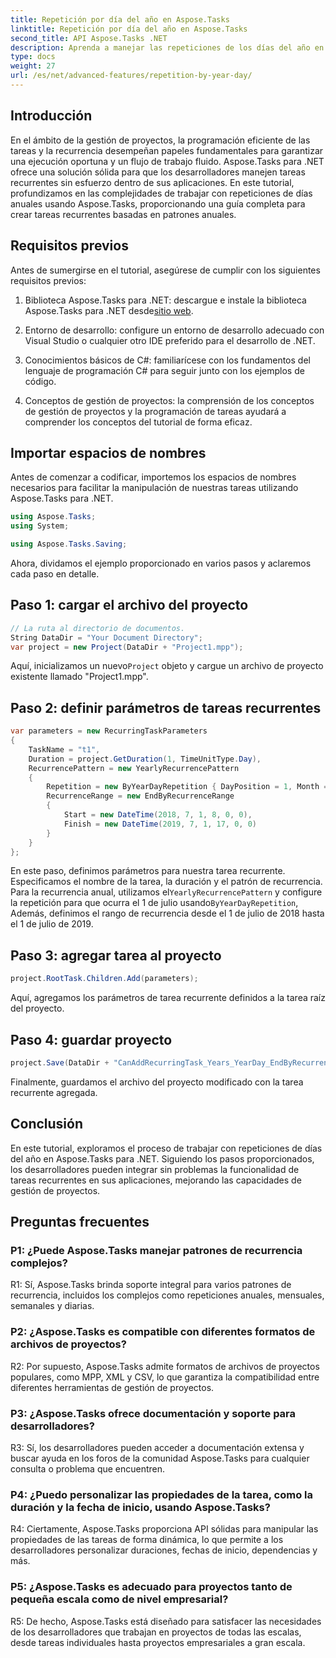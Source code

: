 ```yaml
---
title: Repetición por día del año en Aspose.Tasks
linktitle: Repetición por día del año en Aspose.Tasks
second_title: API Aspose.Tasks .NET
description: Aprenda a manejar las repeticiones de los días del año en Aspose.Tasks para .NET para optimizar la administración de tareas recurrentes de manera eficiente.
type: docs
weight: 27
url: /es/net/advanced-features/repetition-by-year-day/
---
```

## Introducción

En el ámbito de la gestión de proyectos, la programación eficiente de las tareas y la recurrencia desempeñan papeles fundamentales para garantizar una ejecución oportuna y un flujo de trabajo fluido. Aspose.Tasks para .NET ofrece una solución sólida para que los desarrolladores manejen tareas recurrentes sin esfuerzo dentro de sus aplicaciones. En este tutorial, profundizamos en las complejidades de trabajar con repeticiones de días anuales usando Aspose.Tasks, proporcionando una guía completa para crear tareas recurrentes basadas en patrones anuales.

## Requisitos previos

Antes de sumergirse en el tutorial, asegúrese de cumplir con los siguientes requisitos previos:

1.  Biblioteca Aspose.Tasks para .NET: descargue e instale la biblioteca Aspose.Tasks para .NET desde[sitio web](https://releases.aspose.com/tasks/net/).
   
2. Entorno de desarrollo: configure un entorno de desarrollo adecuado con Visual Studio o cualquier otro IDE preferido para el desarrollo de .NET.

3. Conocimientos básicos de C#: familiarícese con los fundamentos del lenguaje de programación C# para seguir junto con los ejemplos de código.

4. Conceptos de gestión de proyectos: la comprensión de los conceptos de gestión de proyectos y la programación de tareas ayudará a comprender los conceptos del tutorial de forma eficaz.

## Importar espacios de nombres

Antes de comenzar a codificar, importemos los espacios de nombres necesarios para facilitar la manipulación de nuestras tareas utilizando Aspose.Tasks para .NET.

```csharp
using Aspose.Tasks;
using System;

using Aspose.Tasks.Saving;

```

Ahora, dividamos el ejemplo proporcionado en varios pasos y aclaremos cada paso en detalle.

## Paso 1: cargar el archivo del proyecto

```csharp
// La ruta al directorio de documentos.
String DataDir = "Your Document Directory";
var project = new Project(DataDir + "Project1.mpp");
```

 Aquí, inicializamos un nuevo`Project` objeto y cargue un archivo de proyecto existente llamado "Project1.mpp".

## Paso 2: definir parámetros de tareas recurrentes

```csharp
var parameters = new RecurringTaskParameters
{
    TaskName = "t1",
    Duration = project.GetDuration(1, TimeUnitType.Day),
    RecurrencePattern = new YearlyRecurrencePattern
    {
        Repetition = new ByYearDayRepetition { DayPosition = 1, Month = Month.July },
        RecurrenceRange = new EndByRecurrenceRange
        {
            Start = new DateTime(2018, 7, 1, 8, 0, 0),
            Finish = new DateTime(2019, 7, 1, 17, 0, 0)
        }
    }
};
```

 En este paso, definimos parámetros para nuestra tarea recurrente. Especificamos el nombre de la tarea, la duración y el patrón de recurrencia. Para la recurrencia anual, utilizamos el`YearlyRecurrencePattern` y configure la repetición para que ocurra el 1 de julio usando`ByYearDayRepetition`, Además, definimos el rango de recurrencia desde el 1 de julio de 2018 hasta el 1 de julio de 2019.

## Paso 3: agregar tarea al proyecto

```csharp
project.RootTask.Children.Add(parameters);
```

Aquí, agregamos los parámetros de tarea recurrente definidos a la tarea raíz del proyecto.

## Paso 4: guardar proyecto

```csharp
project.Save(DataDir + "CanAddRecurringTask_Years_YearDay_EndByRecurrenceRange_Test.mpp", SaveFileFormat.Mpp);
```

Finalmente, guardamos el archivo del proyecto modificado con la tarea recurrente agregada.

## Conclusión

En este tutorial, exploramos el proceso de trabajar con repeticiones de días del año en Aspose.Tasks para .NET. Siguiendo los pasos proporcionados, los desarrolladores pueden integrar sin problemas la funcionalidad de tareas recurrentes en sus aplicaciones, mejorando las capacidades de gestión de proyectos.

## Preguntas frecuentes

### P1: ¿Puede Aspose.Tasks manejar patrones de recurrencia complejos?

R1: Sí, Aspose.Tasks brinda soporte integral para varios patrones de recurrencia, incluidos los complejos como repeticiones anuales, mensuales, semanales y diarias.

### P2: ¿Aspose.Tasks es compatible con diferentes formatos de archivos de proyectos?

R2: Por supuesto, Aspose.Tasks admite formatos de archivos de proyectos populares, como MPP, XML y CSV, lo que garantiza la compatibilidad entre diferentes herramientas de gestión de proyectos.

### P3: ¿Aspose.Tasks ofrece documentación y soporte para desarrolladores?

R3: Sí, los desarrolladores pueden acceder a documentación extensa y buscar ayuda en los foros de la comunidad Aspose.Tasks para cualquier consulta o problema que encuentren.

### P4: ¿Puedo personalizar las propiedades de la tarea, como la duración y la fecha de inicio, usando Aspose.Tasks?

R4: Ciertamente, Aspose.Tasks proporciona API sólidas para manipular las propiedades de las tareas de forma dinámica, lo que permite a los desarrolladores personalizar duraciones, fechas de inicio, dependencias y más.

### P5: ¿Aspose.Tasks es adecuado para proyectos tanto de pequeña escala como de nivel empresarial?

R5: De hecho, Aspose.Tasks está diseñado para satisfacer las necesidades de los desarrolladores que trabajan en proyectos de todas las escalas, desde tareas individuales hasta proyectos empresariales a gran escala.
